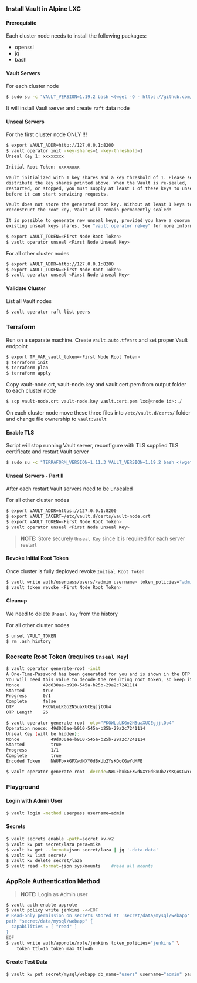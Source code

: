 ### Install Vault in Alpine LXC

#### Prerequisite

Each cluster node needs to install the following packages:

- openssl
- jq
- bash

#### Vault Servers

For each cluster node

```bash
$ sudo su -c "VAULT_VERSION=1.19.2 bash <(wget -O - https://github.com/luminosita/vault/raw/refs/heads/main/scripts/install.sh) create -n <node name> -c <cluster name> -p <peerIP 1> -p <peerIP 2>" root
```

It will install Vault server and create `raft` data node

#### Unseal Servers

For the first cluster node ONLY !!!

```bash
$ export VAULT_ADDR=http://127.0.0.1:8200
$ vault operator init -key-shares=1 -key-threshold=1
Unseal Key 1: xxxxxxxx

Initial Root Token: xxxxxxxx

Vault initialized with 1 key shares and a key threshold of 1. Please securely
distribute the key shares printed above. When the Vault is re-sealed,
restarted, or stopped, you must supply at least 1 of these keys to unseal it
before it can start servicing requests.

Vault does not store the generated root key. Without at least 1 keys to
reconstruct the root key, Vault will remain permanently sealed!

It is possible to generate new unseal keys, provided you have a quorum of
existing unseal keys shares. See "vault operator rekey" for more information.

$ export VAULT_TOKEN=<First Node Root Token>
$ vault operator unseal <First Node Unseal Key>
```

For all other cluster nodes

```bash
$ export VAULT_ADDR=http://127.0.0.1:8200
$ export VAULT_TOKEN=<First Node Root Token>
$ vault operator unseal <First Node Unseal Key>
```

#### Validate Cluster

List all Vault nodes

```bash
$ vault operator raft list-peers
```

### Terraform

Run on a separate machine. Create `vault.auto.tfvars` and set proper Vault endpoint

```bash
$ export TF_VAR_vault_token=<First Node Root Token>
$ terraform init
$ terraform plan
$ terraform apply
```

Copy vault-node.crt, vault-node.key and vault.cert.pem from output folder to each cluster node

```bash
$ scp vault-node.crt vault-node.key vault.cert.pem lxc@<node id>:./
```

On each cluster node move these three files into `/etc/vault.d/certs/` folder and change file ownership to `vault:vault`

#### Enable TLS 

Script will stop running Vault server, reconfigure with TLS supplied TLS certificate and restart Vault server

```bash
$ sudo su -c "TERRAFORM_VERSION=1.11.3 VAULT_VERSION=1.19.2 bash <(wget -O - https://github.com/luminosita/vault/raw/refs/heads/main/scripts/install.sh) tls -n <node name> -c <cluster name> -p <peerIP 1> -p <peerIP 2>" root
```

#### Unseal Servers - Part II

After each restart Vault servers need to be unsealed

For all other cluster nodes

```bash
$ export VAULT_ADDR=https://127.0.0.1:8200
$ export VAULT_CACERT=/etc/vault.d/certs/vault-node.crt
$ export VAULT_TOKEN=<First Node Root Token>
$ vault operator unseal <First Node Unseal Key>
```

>**NOTE:** Store securely `Unseal Key` since it is required for each server restart

#### Revoke Initial Root Token

Once cluster is fully deployed revoke `Initial Root Token`

```bash
$ vault write auth/userpass/users/<admin username> token_policies="admin_policy" password=<admin password>
$ vault token revoke <First Node Root Token>
```

#### Cleanup

We need to delete `Unseal Key` from the history

For all other cluster nodes

```bash
$ unset VAULT_TOKEN
$ rm .ash_history
```

### Recreate Root Token (requires `Unseal Key`)

```bash
$ vault operator generate-root -init
A One-Time-Password has been generated for you and is shown in the OTP field.
You will need this value to decode the resulting root token, so keep it safe.
Nonce         49d030ae-b910-545a-b25b-29a2c7241114
Started       true
Progress      0/1
Complete      false
OTP           FKOWLuLKGo2N5uaXUCEgjjtOb4
OTP Length    26

$ vault operator generate-root -otp="FKOWLuLKGo2N5uaXUCEgjjtOb4"
Operation nonce: 49d030ae-b910-545a-b25b-29a2c7241114
Unseal Key (will be hidden):
Nonce            49d030ae-b910-545a-b25b-29a2c7241114
Started          true
Progress         1/1
Complete         true
Encoded Token    NWUFbxkGFXwdNXY0dBxUb2YsKQoCGwYdMFE

$ vault operator generate-root -decode=NWUFbxkGFXwdNXY0dBxUb2YsKQoCGwYdMFE -otp FKOWLuLKGo2N5uaXUCEgjjtOb4
```

### Playground

#### Login with Admin User

```bash
$ vault login -method userpass username=admin
```

#### Secrets

```bash
$ vault secrets enable -path=secret kv-v2
$ vault kv put secret/laza pera=mika
$ vault kv get --format=json secret/laza | jq '.data.data'
$ vault kv list secret/
$ vault kv delete secret/laza
$ vault read -format=json sys/mounts    #read all mounts
```

### AppRole Authentication Method

>**NOTE:** Login as Admin user

```bash
$ vault auth enable approle
$ vault policy write jenkins -<<EOF
# Read-only permission on secrets stored at 'secret/data/mysql/webapp'
path "secret/data/mysql/webapp" {
  capabilities = [ "read" ]
}
EOF
$ vault write auth/approle/role/jenkins token_policies="jenkins" \
    token_ttl=1h token_max_ttl=4h
```

#### Create Test Data

```bash
$ vault kv put secret/mysql/webapp db_name="users" username="admin" password="passw0rd"
```
